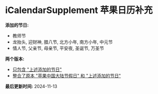 # iCalendarSupplement 苹果日历补充
**添加的节日:**  
- 教师节  
- 龙抬头, 迎财神, 腊八节, 北方小年, 南方小年, 中元节  
- 情人节, 父亲节, 母亲节, 平安夜, 圣诞节, 万圣节

**两个版本:**
- [只包含 "上述添加的节日"](https://raw.githubusercontent.com/administrator418/iCalendarSupplement/main/custom_ics/apple_supplement.ics)
- [整合了原本 "苹果中国大陆节假日" 和 "上述添加的节日"](https://raw.githubusercontent.com/administrator418/iCalendarSupplement/main/custom_ics/apple_supplement_with_original.ics)

**最后更新时间:**
2024-11-13
